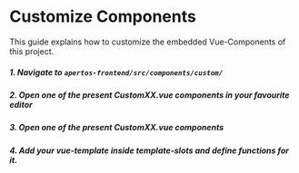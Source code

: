 # Customize Components

This guide explains how to customize the embedded Vue-Components of this project.

##### 1. Navigate to ```apertos-frontend/src/components/custom/```

##### 2. Open one of the present CustomXX.vue components in your favourite editor

##### 3. Open one of the present CustomXX.vue components

##### 4. Add your vue-template inside template-slots and define functions for it.
